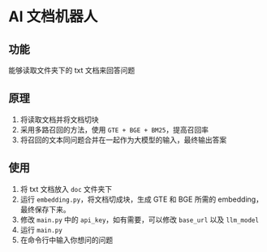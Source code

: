 # AI 文档机器人
## 功能
能够读取文件夹下的 txt 文档来回答问题
## 原理
1. 将读取文档并将文档切块
2. 采用多路召回的方法，使用 `GTE + BGE + BM25`，提高召回率
3. 将召回的文本同问题合并在一起作为大模型的输入，最终输出答案
## 使用
1. 将 txt 文档放入 `doc` 文件夹下
2. 运行 `embedding.py`，将文档切成块，生成 GTE 和 BGE 所需的 embedding，最终保存下来。
3. 修改 `main.py` 中的 `api_key`，如有需要，可以修改 `base_url` 以及 `llm_model`
4. 运行 `main.py`
5. 在命令行中输入你想问的问题
  

